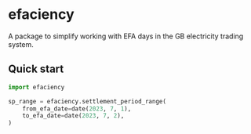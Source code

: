 # efaciency

A package to simplify working with EFA days in the GB electricity trading system.

## Quick start

```python
import efaciency

sp_range = efaciency.settlement_period_range(
    from_efa_date=date(2023, 7, 1),
    to_efa_date=date(2023, 7, 2),
)
```
